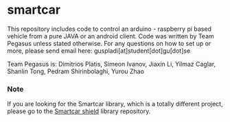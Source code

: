 smartcar
========

This repository includes code to control an arduino - raspberry pi based vehicle from
a pure JAVA or an android client.
Code was written by Team Pegasus unless stated otherwise.
For any questions on how to set up or more, please send email here: guspladi[at]student[dot]gu[dot]se

Team Pegasus is:
Dimitrios Platis,
Simeon Ivanov,
Jiaxin Li,
Yilmaz Caglar,
Shanlin Tong,
Pedram Shirinbolaghi,
Yurou Zhao

### Note
If you are looking for the Smartcar library, which is a totally different project, please go to the [Smartcar shield](https://github.com/platisd/smartcar_shield) library repository.
